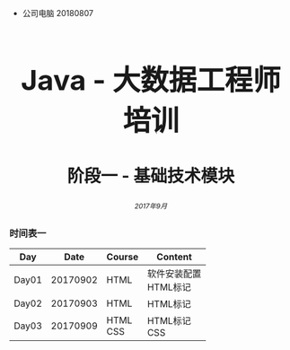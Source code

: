 
- 公司电脑 20180807


<center><h1 style="magrin-bottom:500px;text-align:center;font-size:50px;">Java - 大数据工程师培训</h1></center>
<center><h2 style="magrin-bottom:500px;text-align:center;font-size:30px;">阶段一 - 基础技术模块</h2></center>

<center><h6 style="magrin-bottom:500px;text-align:center;font-size:12px;">2017年9月</center>

### 时间表一

|Day|Date|Course|Content|
|---|---|---|---|
|Day01|20170902|HTML|软件安装配置<br>HTML标记|
|Day02|20170903|HTML|HTML标记|
|Day03|20170909|HTML<br>CSS|HTML标记<br>CSS|

